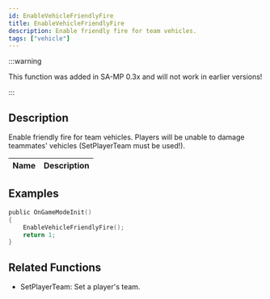 ```yaml
---
id: EnableVehicleFriendlyFire
title: EnableVehicleFriendlyFire
description: Enable friendly fire for team vehicles.
tags: ["vehicle"]
---
```


:::warning

This function was added in SA-MP 0.3x and will not work in earlier versions!

:::

## Description

Enable friendly fire for team vehicles. Players will be unable to damage teammates' vehicles (SetPlayerTeam must be used!).

| Name | Description |
| ---- | ----------- |


## Examples

```c
public OnGameModeInit()
{
    EnableVehicleFriendlyFire();
    return 1;
}
```

## Related Functions

- SetPlayerTeam: Set a player's team.
